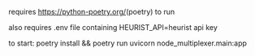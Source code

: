 requires <https://python-poetry.org/>(poetry) to run

also requires .env file containing
HEURIST_API=heurist api key

to start:
poetry install && poetry run uvicorn node_multiplexer.main:app
